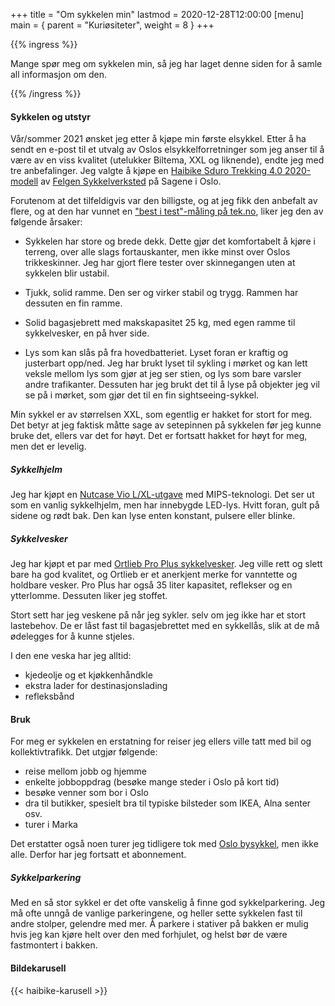 +++
title = "Om sykkelen min"
lastmod = 2020-12-28T12:00:00
[menu]
main = { parent = "Kuriøsiteter", weight = 8 }
+++

{{% ingress %}}

Mange spør meg om sykkelen min, så jeg har laget denne siden for å samle all informasjon om den.

{{% /ingress %}}

#### Sykkelen og utstyr

Vår/sommer 2021 ønsket jeg etter å kjøpe min første elsykkel. Etter å ha sendt en e-post til
et utvalg av Oslos
elsykkelforretninger som jeg anser til å være av en viss kvalitet (utelukker Biltema, XXL
og liknende),
endte jeg med tre anbefalinger. Jeg valgte å kjøpe en
[Haibike Sduro Trekking 4.0 2020-modell][haibike]
av [Felgen Sykkelverksted][felgen] på Sagene i Oslo.

Forutenom at det tilfeldigvis var den billigste, og at jeg fikk den anbefalt av flere, og
at den har vunnet en ["best i test"-måling på tek.no][tek.no], liker jeg den av følgende årsaker:

- Sykkelen har store og brede dekk. Dette gjør det komfortabelt å kjøre i terreng, over alle slags
fortauskanter, men ikke minst over Oslos trikkeskinner. Jeg har gjort flere tester over
skinnegangen uten at sykkelen blir ustabil.

- Tjukk, solid ramme. Den ser og virker stabil og trygg. Rammen har dessuten en fin ramme.

- Solid bagasjebrett med makskapasitet 25 kg, med egen ramme til sykkelvesker, en på hver
side.

- Lys som kan slås på fra hovedbatteriet. Lyset foran er kraftig og justerbart opp/ned.
Jeg har brukt lyset til sykling i mørket og kan lett veksle mellom lys som gjør at jeg ser
stien, og lys som bare varsler andre trafikanter. Dessuten har jeg brukt det til å lyse på
objekter jeg vil se på i mørket, som gjør det til en fin sightseeing-sykkel.

Min sykkel er av størrelsen XXL, som egentlig er hakket for stort for meg. Det betyr at jeg
faktisk måtte sage av setepinnen på sykkelen før jeg kunne bruke det, ellers var det for høyt.
Det er fortsatt hakket for høyt for meg, men det er levelig.

##### Sykkelhjelm

Jeg har kjøpt en [Nutcase Vio L/XL-utgave][nutcase] med MIPS-teknologi.
Det ser ut som en vanlig sykkelhjelm, men har
innebygde LED-lys. Hvitt foran, gult på sidene og rødt bak. Den kan lyse enten konstant,
pulsere eller blinke.

##### Sykkelvesker

Jeg har kjøpt et par med [Ortlieb Pro Plus sykkelvesker][ortlieb].
Jeg ville rett og slett bare ha god
kvalitet, og Ortlieb er et anerkjent merke for vanntette og holdbare vesker. Pro Plus har også
35 liter kapasitet, reflekser og en ytterlomme. Dessuten liker jeg stoffet.

Stort sett har jeg veskene på når jeg sykler. selv om jeg ikke har et stort lastebehov. De er
låst fast til bagasjebrettet med en sykkellås, slik at de må ødelegges for å kunne stjeles.

I den ene veska har jeg alltid:

- kjedeolje og et kjøkkenhåndkle
- ekstra lader for destinasjonslading
- refleksbånd

#### Bruk

For meg er sykkelen en erstatning for reiser jeg ellers ville tatt med bil og kollektivtrafikk.
Det utgjør følgende:

- reise mellom jobb og hjemme
- enkelte jobboppdrag (besøke mange steder i Oslo på kort tid)
- besøke venner som bor i Oslo
- dra til butikker, spesielt bra til typiske bilsteder som IKEA, Alna senter osv.
- turer i Marka

Det erstatter også noen turer jeg tidligere tok med [Oslo bysykkel][oslobysykkel],
men ikke alle. Derfor har jeg fortsatt et abonnement.

##### Sykkelparkering

Med en så stor sykkel er det ofte vanskelig å finne god sykkelparkering.
Jeg må ofte unngå de vanlige parkeringene, og heller sette sykkelen fast til
andre stolper, gelendre med mer. Å parkere i stativer på bakken er mulig hvis jeg kan kjøre helt
over den med forhjulet, og helst bør de være fastmontert i bakken.

#### Bildekarusell

{{< haibike-karusell >}}

[haibike]: https://www.haibike.com/gb/en/electric-bikes/electric-trekking-bikes/sduro-trekking-40-gb1217?id=45315144
[felgen]: https://www.felgen.no
[tek.no]: https://www.tek.no/samletest/i/lA2Azy/elsykler-2020
[nutcase]: https://eu.nutcasehelmets.com/collections/vio/products/copy-of-vio-navy-w-mips-matte-light?variant=33104484696173
[ortlieb]: https://www.ortlieb.com/en_us/back-roller-pro-plus+F5252
[oslobysykkel]: https://oslobysykkel.no
